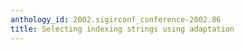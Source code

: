 ```yaml
---
anthology_id: 2002.sigirconf_conference-2002.86
title: Selecting indexing strings using adaptation
---
```

